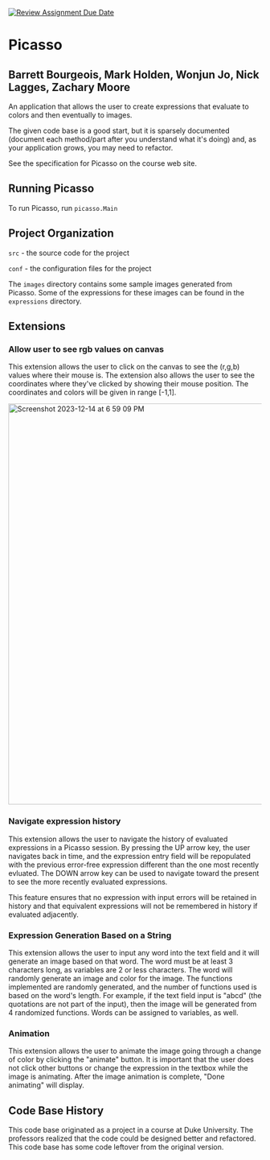 [![Review Assignment Due Date](https://classroom.github.com/assets/deadline-readme-button-24ddc0f5d75046c5622901739e7c5dd533143b0c8e959d652212380cedb1ea36.svg)](https://classroom.github.com/a/1EiKHzOV)
# Picasso  
## Barrett Bourgeois, Mark Holden, Wonjun Jo, Nick Lagges, Zachary Moore 

An application that allows the user to create expressions that
evaluate to colors and then eventually to images.

The given code base is a good start, but it is sparsely documented
(document each method/part after you understand what it's doing) and,
as your application grows, you may need to refactor.

See the specification for Picasso on the course web site.

## Running Picasso

To run Picasso, run `picasso.Main`

## Project Organization

`src` - the source code for the project

`conf` - the configuration files for the project

The `images` directory contains some sample images generated from Picasso.  Some of the expressions for these images can be found in the `expressions` directory.
## Extensions

### Allow user to see rgb values on canvas
This extension allows the user to click on the canvas to see the (r,g,b) values where their mouse is. 
The extension also allows the user to see the coordinates where they've clicked by showing their mouse position.
The coordinates and colors will be given in range [-1,1]. 

<img width="797" alt="Screenshot 2023-12-14 at 6 59 09 PM" src="https://github.com/WLU-CSCI209-F23/picasso-invincibles/assets/136394451/845a3285-c2d7-4348-86f5-1beeeb4f0613">

### Navigate expression history
This extension allows the user to navigate the history of evaluated expressions in a Picasso session. By pressing the UP arrow key, the user navigates back in time, and the expression entry field will be repopulated with the previous error-free expression different than the one most recently evluated. The DOWN arrow key can be used to navigate toward the present to see the more recently evaluated expressions. 

This feature ensures that no expression with input errors will be retained in history and that equivalent expressions will not be remembered in history if evaluated adjacently. 

### Expression Generation Based on a String
This extension allows the user to input any word into the text field and it will generate an image based on that word. The word must be at least 3 characters long, as variables are 2 or less characters. The word will randomly generate an image and color for the image. The functions implemented are randomly generated, and the number of functions used is based on the word's length. For example, if the text field input is "abcd" (the quotations are not part of the input), then the image will be generated from 4 randomized functions. Words can be assigned to variables, as well.

### Animation
This extension allows the user to animate the image going through a change of color by clicking the "animate" button. It is important that the user does not click other buttons or change the expression in the textbox while the image is animating. After the image animation is complete, "Done animating" will display.

## Code Base History

This code base originated as a project in a course at Duke University.  The professors realized that the code could be designed better and refactored.  This code base has some code leftover from the original version.
